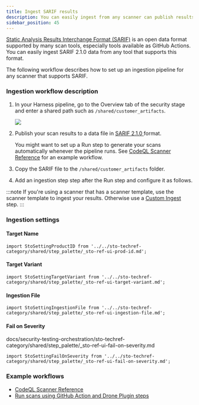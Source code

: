 ```yaml
---
title: Ingest SARIF results 
description: You can easily ingest from any scanner can publish results in SARIF format.
sidebar_position: 45
---
```


[Static Analysis Results Interchange Format (SARIF)](https://docs.github.com/en/code-security/code-scanning/integrating-with-code-scanning/sarif-support-for-code-scanning) is an open data format supported by many scan tools, especially tools available as GitHub Actions. You can easily ingest SARIF 2.1.0 data from any tool that supports this format. 

The following workflow describes how to set up an ingestion pipeline for any scanner that supports SARIF. 

### Ingestion workflow description

1. In your Harness pipeline, go to the Overview tab of the security stage and enter a shared path such as `/shared/customer_artifacts`.
 
   ![](../static/ingesting-issues-from-other-scanners-00.png)

2. Publish your scan results to a data file in [SARIF 2.1.0 ](https://docs.oasis-open.org/sarif/sarif/v2.1.0/sarif-v2.1.0.html) format.  

   You might want to set up a Run step to generate your scans automatically whenever the pipeline runs. See [CodeQL Scanner Reference](/docs/security-testing-orchestration/sto-techref-category/codeql-scanner-reference) for an example workflow. 

3. Copy the SARIF file to the `/shared/customer_artifacts` folder. 

3. Add an ingestion step step after the Run step and configure it as follows.

:::note
If you're using a scanner that has a scanner template, use the scanner template to ingest your results. Otherwise use a [Custom Ingest](/docs/security-testing-orchestration/sto-techref-category/custom-ingest-reference) step. 
::: 

### Ingestion settings

#### Target Name 
   
```mdx-code-block
import StoSettingProductID from '../../sto-techref-category/shared/step_palette/_sto-ref-ui-prod-id.md';
```

<StoSettingProductID />

#### Target Variant 
   
```mdx-code-block
import StoSettingTargetVariant from '../../sto-techref-category/shared/step_palette/_sto-ref-ui-target-variant.md';
```

<StoSettingTargetVariant  />


   
#### Ingestion File 

```mdx-code-block
import StoSettingIngestionFile from '../../sto-techref-category/shared/step_palette/_sto-ref-ui-ingestion-file.md';
```

<StoSettingIngestionFile  />


#### Fail on Severity

docs/security-testing-orchestration/sto-techref-category/shared/step_palette/_sto-ref-ui-fail-on-severity.md

```mdx-code-block
import StoSettingFailOnSeverity from '../../sto-techref-category/shared/step_palette/_sto-ref-ui-fail-on-severity.md';
```
<StoSettingFailOnSeverity />


### Example workflows

* [CodeQL Scanner Reference](docs/security-testing-orchestration/sto-techref-category/codeql-scanner-reference)
* [Run scans using GitHub Action and Drone Plugin steps](/docs/security-testing-orchestration/use-sto/orchestrate-and-ingest/run-scans-using-github-actions)

